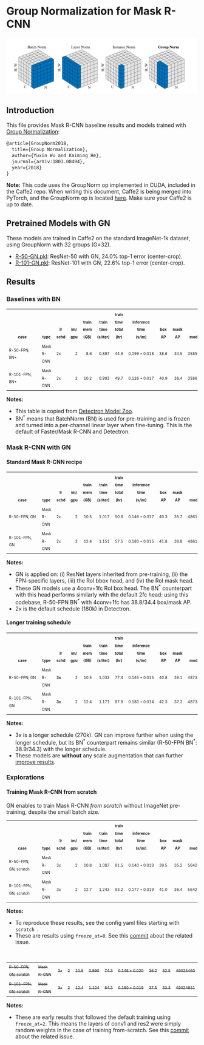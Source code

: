 # Group Normalization for Mask R-CNN

<div align="center">
  <img src="gn.jpg" width="700px" />
</div>

## Introduction

This file provides Mask R-CNN baseline results and models trained with [Group Normalization](https://arxiv.org/abs/1803.08494):

```
@article{GroupNorm2018,
  title={Group Normalization},
  author={Yuxin Wu and Kaiming He},
  journal={arXiv:1803.08494},
  year={2018}
}
```

**Note:** This code uses the GroupNorm op implemented in CUDA, included in the Caffe2 repo. When writing this document, Caffe2 is being merged into PyTorch, and the GroupNorm op is located [here](https://github.com/pytorch/pytorch/blob/master/caffe2/operators/group_norm_op.cu). Make sure your Caffe2 is up to date.

## Pretrained Models with GN

These models are trained in Caffe2 on the standard ImageNet-1k dataset, using GroupNorm with 32 groups (G=32).

- [R-50-GN.pkl](https://dl.fbaipublicfiles.com/detectron/ImageNetPretrained/47261647/R-50-GN.pkl): ResNet-50 with GN, 24.0\% top-1 error (center-crop).
- [R-101-GN.pkl](https://dl.fbaipublicfiles.com/detectron/ImageNetPretrained/47592356/R-101-GN.pkl): ResNet-101 with GN, 22.6\% top-1 error (center-crop).

## Results

### Baselines with BN

<table><tbody>
<!-- START E2E MASK RCNN BN TABLE -->
<!-- TABLE HEADER -->
<!-- Info: we use wrap text in <sup><sub></sub><sup> to make is small -->
<th valign="bottom"><sup><sub>&nbsp;&nbsp;&nbsp;&nbsp;&nbsp;&nbsp;&nbsp;&nbsp;&nbsp;case&nbsp;&nbsp;&nbsp;&nbsp;&nbsp;&nbsp;&nbsp;&nbsp;&nbsp;&nbsp;</sub></sup></th>
<th valign="bottom"><sup><sub>type</sub></sup></th>
<th valign="bottom"><sup><sub>lr<br/>schd</sub></sup></th>
<th valign="bottom"><sup><sub>im/<br/>gpu</sub></sup></th>
<th valign="bottom"><sup><sub>train<br/>mem<br/>(GB)</sub></sup></th>
<th valign="bottom"><sup><sub>train<br/>time<br/>(s/iter)</sub></sup></th>
<th valign="bottom"><sup><sub>train<br/>time<br/>total<br/>(hr)</sub></sup></th>
<th valign="bottom"><sup><sub>inference<br/>time<br/>(s/im)</sub></sup></th>
<th valign="bottom"><sup><sub>box<br/>AP</sub></sup></th>
<th valign="bottom"><sup><sub>mask<br/>AP</sub></sup></th>
<th valign="bottom"><sup><sub>model id</sub></sup></th>
<tr>
<td align="left"><sup><sub>R-50-FPN, BN*</sub></sup></td>
<td align="left"><sup><sub>Mask R-CNN</sub></sup></td>
<td align="left"><sup><sub>2x</sub></sup></td>
<td align="right"><sup><sub>2</sub></sup></td>
<td align="right"><sup><sub>8.6</sub></sup></td>
<td align="right"><sup><sub>0.897</sub></sup></td>
<td align="right"><sup><sub>44.9</sub></sup></td>
<td align="right"><sup><sub>0.099&nbsp;+&nbsp;0.018</sub></sup></td>
<td align="right"><sup><sub>38.6</sub></sup></td>
<td align="right"><sup><sub>34.5</sub></sup></td>
<td align="right"><sup><sub>35859007</sub></sup></td>
</tr>
<tr>
<td align="left"><sup><sub>R-101-FPN, BN*</sub></sup></td>
<td align="left"><sup><sub>Mask R-CNN</sub></sup></td>
<td align="left"><sup><sub>2x</sub></sup></td>
<td align="right"><sup><sub>2</sub></sup></td>
<td align="right"><sup><sub>10.2</sub></sup></td>
<td align="right"><sup><sub>0.993</sub></sup></td>
<td align="right"><sup><sub>49.7</sub></sup></td>
<td align="right"><sup><sub>0.126&nbsp;+&nbsp;0.017</sub></sup></td>
<td align="right"><sup><sub>40.9</sub></sup></td>
<td align="right"><sup><sub>36.4</sub></sup></td>
<td align="right"><sup><sub>35861858</sub></sup></td>
</tr>
<!-- END E2E MASK RCNN BN TABLE -->
</tbody></table>

**Notes:**

- This table is copied from [Detectron Model Zoo](https://github.com/facebookresearch/Detectron/blob/master/MODEL_ZOO.md#end-to-end-faster--mask-r-cnn-baselines).
- BN<sup>*</sup> means that BatchNorm (BN) is used for pre-training and is frozen and turned into a per-channel linear layer when fine-tuning. This is the default of Faster/Mask R-CNN and Detectron.

### Mask R-CNN with GN

#### Standard Mask R-CNN recipe
<table><tbody>
<!-- START E2E MASK RCNN GN TABLE -->
<!-- TABLE HEADER -->
<!-- Info: we use wrap text in <sup><sub></sub><sup> to make is small -->
<th valign="bottom"><sup><sub>&nbsp;&nbsp;&nbsp;&nbsp;&nbsp;&nbsp;&nbsp;&nbsp;&nbsp;case&nbsp;&nbsp;&nbsp;&nbsp;&nbsp;&nbsp;&nbsp;&nbsp;&nbsp;&nbsp;</sub></sup></th>
<th valign="bottom"><sup><sub>type</sub></sup></th>
<th valign="bottom"><sup><sub>lr<br/>schd</sub></sup></th>
<th valign="bottom"><sup><sub>im/<br/>gpu</sub></sup></th>
<th valign="bottom"><sup><sub>train<br/>mem<br/>(GB)</sub></sup></th>
<th valign="bottom"><sup><sub>train<br/>time<br/>(s/iter)</sub></sup></th>
<th valign="bottom"><sup><sub>train<br/>time<br/>total<br/>(hr)</sub></sup></th>
<th valign="bottom"><sup><sub>inference<br/>time<br/>(s/im)</sub></sup></th>
<th valign="bottom"><sup><sub>box<br/>AP</sub></sup></th>
<th valign="bottom"><sup><sub>mask<br/>AP</sub></sup></th>
<th valign="bottom"><sup><sub>model id</sub></sup></th>
<th valign="bottom"><sup><sub>download<br/>links</sub></sup></th>
<!-- TABLE BODY -->
<tr>
<td align="left"><sup><sub>R-50-FPN, GN</sub></sup></td>
<td align="left"><sup><sub>Mask R-CNN</sub></sup></td>
<td align="left"><sup><sub>2x</sub></sup></td>
<td align="right"><sup><sub>2</sub></sup></td>
<td align="right"><sup><sub>10.5</sub></sup></td>
<td align="right"><sup><sub>1.017</sub></sup></td>
<td align="right"><sup><sub>50.8</sub></sup></td>
<td align="right"><sup><sub>0.146&nbsp;+&nbsp;0.017</sub></sup></td>
<td align="right"><sup><sub>40.3</sub></sup></td>
<td align="right"><sup><sub>35.7</sub></sup></td>
<td align="right"><sup><sub>48616381</sub></sup></td>
<td align="left"><sup><sub>
  <a href="https://dl.fbaipublicfiles.com/detectron/GN/48616381/04_2018_gn_baselines/e2e_mask_rcnn_R-50-FPN_2x_gn_0416.13_23_38.bTlTI97Q/output/train/coco_2014_train%3Acoco_2014_valminusminival/generalized_rcnn/model_final.pkl">model</a>
  &nbsp;|&nbsp;
  <a href="https://dl.fbaipublicfiles.com/detectron/GN/48616381/04_2018_gn_baselines/e2e_mask_rcnn_R-50-FPN_2x_gn_0416.13_23_38.bTlTI97Q/output/test/coco_2014_minival/generalized_rcnn/bbox_coco_2014_minival_results.json">boxes</a>
  &nbsp;|&nbsp;
  <a href="https://dl.fbaipublicfiles.com/detectron/GN/48616381/04_2018_gn_baselines/e2e_mask_rcnn_R-50-FPN_2x_gn_0416.13_23_38.bTlTI97Q/output/test/coco_2014_minival/generalized_rcnn/segmentations_coco_2014_minival_results.json">masks</a></sub></sup></td>
</tr>
<tr>
<td align="left"><sup><sub>R-101-FPN, GN</sub></sup></td>
<td align="left"><sup><sub>Mask R-CNN</sub></sup></td>
<td align="left"><sup><sub>2x</sub></sup></td>
<td align="right"><sup><sub>2</sub></sup></td>
<td align="right"><sup><sub>12.4</sub></sup></td>
<td align="right"><sup><sub>1.151</sub></sup></td>
<td align="right"><sup><sub>57.5</sub></sup></td>
<td align="right"><sup><sub>0.180&nbsp;+&nbsp;0.015</sub></sup></td>
<td align="right"><sup><sub>41.8</sub></sup></td>
<td align="right"><sup><sub>36.8</sub></sup></td>
<td align="right"><sup><sub>48616724</sub></sup></td>
<td align="left"><sup><sub>
  <a href="https://dl.fbaipublicfiles.com/detectron/GN/48616724/04_2018_gn_baselines/e2e_mask_rcnn_R-101-FPN_2x_gn_0416.13_26_34.GLnri4GR/output/train/coco_2014_train%3Acoco_2014_valminusminival/generalized_rcnn/model_final.pkl">model</a>
  &nbsp;|&nbsp;
  <a href="https://dl.fbaipublicfiles.com/detectron/GN/48616724/04_2018_gn_baselines/e2e_mask_rcnn_R-101-FPN_2x_gn_0416.13_26_34.GLnri4GR/output/test/coco_2014_minival/generalized_rcnn/bbox_coco_2014_minival_results.json">boxes</a>
  &nbsp;|&nbsp;
  <a href="https://dl.fbaipublicfiles.com/detectron/GN/48616724/04_2018_gn_baselines/e2e_mask_rcnn_R-101-FPN_2x_gn_0416.13_26_34.GLnri4GR/output/test/coco_2014_minival/generalized_rcnn/segmentations_coco_2014_minival_results.json">masks</a></sub></sup></td>
</tr>
<!-- END E2E MASK RCNN GN TABLE -->
</tbody></table>

**Notes:**
- GN is applied on: (i) ResNet layers inherited from pre-training, (ii) the FPN-specific layers, (iii) the RoI bbox head, and (iv) the RoI mask head.
- These GN models use a 4conv+1fc RoI box head. The BN<sup>*</sup> counterpart with this head performs similarly with the default 2fc head: using this codebase, R-50-FPN BN<sup>\*</sup> with 4conv+1fc has 38.8/34.4 box/mask AP.
- 2x is the default schedule (180k) in Detectron.

#### Longer training schedule
<table><tbody>
<!-- START E2E MASK RCNN GN 3X TABLE -->
<!-- TABLE HEADER -->
<!-- Info: we use wrap text in <sup><sub></sub><sup> to make is small -->
<th valign="bottom"><sup><sub>&nbsp;&nbsp;&nbsp;&nbsp;&nbsp;&nbsp;&nbsp;&nbsp;&nbsp;case&nbsp;&nbsp;&nbsp;&nbsp;&nbsp;&nbsp;&nbsp;&nbsp;&nbsp;&nbsp;</sub></sup></th>
<th valign="bottom"><sup><sub>type</sub></sup></th>
<th valign="bottom"><sup><sub>lr<br/>schd</sub></sup></th>
<th valign="bottom"><sup><sub>im/<br/>gpu</sub></sup></th>
<th valign="bottom"><sup><sub>train<br/>mem<br/>(GB)</sub></sup></th>
<th valign="bottom"><sup><sub>train<br/>time<br/>(s/iter)</sub></sup></th>
<th valign="bottom"><sup><sub>train<br/>time<br/>total<br/>(hr)</sub></sup></th>
<th valign="bottom"><sup><sub>inference<br/>time<br/>(s/im)</sub></sup></th>
<th valign="bottom"><sup><sub>box<br/>AP</sub></sup></th>
<th valign="bottom"><sup><sub>mask<br/>AP</sub></sup></th>
<th valign="bottom"><sup><sub>model id</sub></sup></th>
<th valign="bottom"><sup><sub>download<br/>links</sub></sup></th>
<!-- TABLE BODY -->
<tr>
<td align="left"><sup><sub>R-50-FPN, GN</sub></sup></td>
<td align="left"><sup><sub>Mask R-CNN</sub></sup></td>
<td align="left"><sup><sub><b>3x</b></sub></sup></td>
<td align="right"><sup><sub>2</sub></sup></td>
<td align="right"><sup><sub>10.5</sub></sup></td>
<td align="right"><sup><sub>1.033</sub></sup></td>
<td align="right"><sup><sub>77.4</sub></sup></td>
<td align="right"><sup><sub>0.145&nbsp;+&nbsp;0.015</sub></sup></td>
<td align="right"><sup><sub>40.8</sub></sup></td>
<td align="right"><sup><sub>36.1</sub></sup></td>
<td align="right"><sup><sub>48734751</sub></sup></td>
<td align="left"><sup><sub>
  <a href="https://dl.fbaipublicfiles.com/detectron/GN/48734751/04_2018_gn_baselines/e2e_mask_rcnn_R-50-FPN_3x_gn_0417.09_54_59.nwCTtPVk/output/train/coco_2014_train%3Acoco_2014_valminusminival/generalized_rcnn/model_final.pkl">model</a>
  &nbsp;|&nbsp;
  <a href="https://dl.fbaipublicfiles.com/detectron/GN/48734751/04_2018_gn_baselines/e2e_mask_rcnn_R-50-FPN_3x_gn_0417.09_54_59.nwCTtPVk/output/test/coco_2014_minival/generalized_rcnn/bbox_coco_2014_minival_results.json">boxes</a>
  &nbsp;|&nbsp;
  <a href="https://dl.fbaipublicfiles.com/detectron/GN/48734751/04_2018_gn_baselines/e2e_mask_rcnn_R-50-FPN_3x_gn_0417.09_54_59.nwCTtPVk/output/test/coco_2014_minival/generalized_rcnn/segmentations_coco_2014_minival_results.json">masks</a></sub></sup></td>
</tr>
<tr>
<td align="left"><sup><sub>R-101-FPN, GN</sub></sup></td>
<td align="left"><sup><sub>Mask R-CNN</sub></sup></td>
<td align="left"><sup><sub><b>3x</b></sub></sup></td>
<td align="right"><sup><sub>2</sub></sup></td>
<td align="right"><sup><sub>12.4</sub></sup></td>
<td align="right"><sup><sub>1.171</sub></sup></td>
<td align="right"><sup><sub>87.9</sub></sup></td>
<td align="right"><sup><sub>0.180&nbsp;+&nbsp;0.014</sub></sup></td>
<td align="right"><sup><sub>42.3</sub></sup></td>
<td align="right"><sup><sub>37.2</sub></sup></td>
<td align="right"><sup><sub>48734779</sub></sup></td>
<td align="left"><sup><sub>
  <a href="https://dl.fbaipublicfiles.com/detectron/GN/48734779/04_2018_gn_baselines/e2e_mask_rcnn_R-101-FPN_3x_gn_0417.09_55_23.HMtcR8wg/output/train/coco_2014_train%3Acoco_2014_valminusminival/generalized_rcnn/model_final.pkl">model</a>
  &nbsp;|&nbsp;
  <a href="https://dl.fbaipublicfiles.com/detectron/GN/48734779/04_2018_gn_baselines/e2e_mask_rcnn_R-101-FPN_3x_gn_0417.09_55_23.HMtcR8wg/output/test/coco_2014_minival/generalized_rcnn/bbox_coco_2014_minival_results.json">boxes</a>
  &nbsp;|&nbsp;
  <a href="https://dl.fbaipublicfiles.com/detectron/GN/48734779/04_2018_gn_baselines/e2e_mask_rcnn_R-101-FPN_3x_gn_0417.09_55_23.HMtcR8wg/output/test/coco_2014_minival/generalized_rcnn/segmentations_coco_2014_minival_results.json">masks</a></sub></sup></td>
</tr>
<!-- END E2E MASK RCNN GN 3X TABLE -->
</tbody></table>

**Notes:**
- 3x is a longer schedule (270k). GN can improve further when using the longer schedule, but its BN<sup>*</sup> counterpart remains similar (R-50-FPN BN<sup>\*</sup>: 38.9/34.3) with the longer schedule.
- These models are **without** any scale augmentation that can further [improve results](https://github.com/facebookresearch/Detectron/blob/master/MODEL_ZOO.md#mask-r-cnn-with-bells--whistles).


### Explorations

#### Training Mask R-CNN from scratch

GN enables to train Mask R-CNN *from scratch* without ImageNet pre-training, despite the small batch size.

<table><tbody>
<!-- START E2E MASK RCNN GN SCRATCH TABLE -->
<!-- TABLE HEADER -->
<!-- Info: we use wrap text in <sup><sub></sub><sup> to make is small -->
<th valign="bottom"><sup><sub>&nbsp;&nbsp;&nbsp;&nbsp;&nbsp;&nbsp;&nbsp;&nbsp;&nbsp;case&nbsp;&nbsp;&nbsp;&nbsp;&nbsp;&nbsp;&nbsp;&nbsp;&nbsp;&nbsp;</sub></sup></th>
<th valign="bottom"><sup><sub>type</sub></sup></th>
<th valign="bottom"><sup><sub>lr<br/>schd</sub></sup></th>
<th valign="bottom"><sup><sub>im/<br/>gpu</sub></sup></th>
<th valign="bottom"><sup><sub>train<br/>mem<br/>(GB)</sub></sup></th>
<th valign="bottom"><sup><sub>train<br/>time<br/>(s/iter)</sub></sup></th>
<th valign="bottom"><sup><sub>train<br/>time<br/>total<br/>(hr)</sub></sup></th>
<th valign="bottom"><sup><sub>inference<br/>time<br/>(s/im)</sub></sup></th>
<th valign="bottom"><sup><sub>box<br/>AP</sub></sup></th>
<th valign="bottom"><sup><sub>mask<br/>AP</sub></sup></th>
<th valign="bottom"><sup><sub>model id</sub></sup></th>
<!-- TABLE BODY -->
<tr>
<td align="left"><sup><sub>R-50-FPN, GN, scratch</sub></sup></td>
<td align="left"><sup><sub>Mask R-CNN</sub></sup></td>
<td align="left"><sup><sub>3x</sub></sup></td>
<td align="right"><sup><sub>2</sub></sup></td>
<td align="right"><sup><sub>10.8</sub></sup></td>
<td align="right"><sup><sub>1.087</sub></sup></td>
<td align="right"><sup><sub>81.5</sub></sup></td>
<td align="right"><sup><sub>0.140&nbsp;+&nbsp;0.019</sub></sup></td>
<td align="right"><sup><sub>39.5</sub></sup></td>
<td align="right"><sup><sub>35.2</sub></sup></td>
<td align="right"><sup><sub>56421872</sub></sup></td>
</tr>
<tr>
<td align="left"><sup><sub>R-101-FPN, GN, scratch</sub></sup></td>
<td align="left"><sup><sub>Mask R-CNN</sub></sup></td>
<td align="left"><sup><sub>3x</sub></sup></td>
<td align="right"><sup><sub>2</sub></sup></td>
<td align="right"><sup><sub>12.7</sub></sup></td>
<td align="right"><sup><sub>1.243</sub></sup></td>
<td align="right"><sup><sub>93.2</sub></sup></td>
<td align="right"><sup><sub>0.177&nbsp;+&nbsp;0.019</sub></sup></td>
<td align="right"><sup><sub>41.0</sub></sup></td>
<td align="right"><sup><sub>36.4</sub></sup></td>
<td align="right"><sup><sub>56421911</sub></sup></td>
</tr>
<!-- END E2E MASK RCNN GN SCRATCH TABLE -->
</tbody></table>

**Notes:**
- To reproduce these results, see the config yaml files starting with ```scratch ```.
- These are results using ```freeze_at=0```. See this [commit](https://github.com/facebookresearch/Detectron/commit/f8ffc87ca442d8f6bd2b9aad11029b5db56d7260) about the related issue.

&nbsp;

<table><tbody>
<!-- START E2E MASK RCNN GN SCRATCH TABLE -->
<!-- TABLE HEADER -->
<!-- Info: we use wrap text in <sup><sub></sub><sup> to make is small -->
<!-- TABLE BODY -->
<tr>
<td align="left"><sup><sub><s>R-50-FPN, GN, scratch</s></sub></sup></td>
<td align="left"><sup><sub><s>Mask R-CNN</s></sub></sup></td>
<td align="left"><sup><sub><s>3x</s></sub></sup></td>
<td align="right"><sup><sub><s>2</s></sub></sup></td>
<td align="right"><sup><sub><s>10.5</s></sub></sup></td>
<td align="right"><sup><sub><s>0.990</s></sub></sup></td>
<td align="right"><sup><sub><s>74.3</s></sub></sup></td>
<td align="right"><sup><sub><s>0.146&nbsp;+&nbsp;0.020</s></sub></sup></td>
<td align="right"><sup><sub><s>36.2</s></sub></sup></td>
<td align="right"><sup><sub><s>32.5</s></sub></sup></td>
<td align="right"><sup><sub><s>49025460</s></sub></sup></td>
</tr>
<tr>
<td align="left"><sup><sub><s>R-101-FPN, GN, scratch</s></sub></sup></td>
<td align="left"><sup><sub><s>Mask R-CNN</s></sub></sup></td>
<td align="left"><sup><sub><s>3x</s></sub></sup></td>
<td align="right"><sup><sub><s>2</s></sub></sup></td>
<td align="right"><sup><sub><s>12.4</s></sub></sup></td>
<td align="right"><sup><sub><s>1.124</s></sub></sup></td>
<td align="right"><sup><sub><s>84.3</s></sub></sup></td>
<td align="right"><sup><sub><s>0.180&nbsp;+&nbsp;0.019</s></sub></sup></td>
<td align="right"><sup><sub><s>37.5</s></sub></sup></td>
<td align="right"><sup><sub><s>33.3</s></sub></sup></td>
<td align="right"><sup><sub><s>49024951</s></sub></sup></td>
</tr>
<!-- END E2E MASK RCNN GN SCRATCH TABLE -->
</tbody></table>

**Notes:**
- These are early results that followed the default training using ```freeze_at=2```. This means the layers of conv1 and res2 were simply random weights in the case of training from-scratch. See this [commit](https://github.com/facebookresearch/Detectron/commit/f8ffc87ca442d8f6bd2b9aad11029b5db56d7260) about the related issue.
